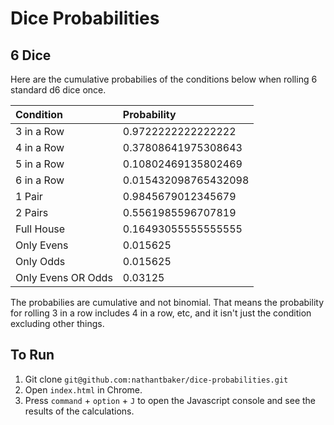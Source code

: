 # Dice Probabilities

## 6 Dice

Here are the cumulative probabilies of the conditions below when rolling 6 standard d6 dice once.

| Condition           | Probability         |
|:--------------------|:--------------------|
| 3 in a Row          | 0.9722222222222222  |
| 4 in a Row          | 0.37808641975308643 |
| 5 in a Row          | 0.10802469135802469 |
| 6 in a Row          | 0.015432098765432098|
| 1 Pair              | 0.9845679012345679  |
| 2 Pairs             | 0.5561985596707819  |
| Full House          | 0.16493055555555555 |
| Only Evens          | 0.015625            |
| Only Odds           | 0.015625            |
| Only Evens OR Odds  | 0.03125             |

The probabilies are cumulative and not binomial. That means the probability for rolling 3 in a row includes 4 in a row, etc, and it isn't just the condition excluding other things.

## To Run
1. Git clone `git@github.com:nathantbaker/dice-probabilities.git`
2. Open `index.html` in Chrome.
3. Press `command` + `option` + `J` to open the Javascript console and see the results of the calculations.